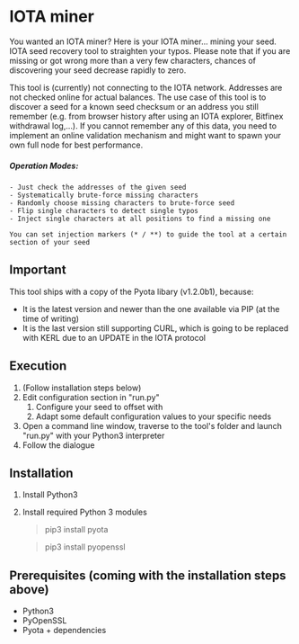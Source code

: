 # IOTA miner
You wanted an IOTA miner? Here is your IOTA miner... mining your seed. IOTA seed recovery tool to straighten your typos. Please note that if you are missing or got wrong more than a very few characters, chances of discovering your seed decrease rapidly to zero.

This tool is (currently) not connecting to the IOTA network. Addresses are not checked online for actual balances. The use case of this tool is to discover a seed for a known seed checksum or an address you still remember (e.g. from browser history after using an IOTA explorer, Bitfinex withdrawal log,...). If you cannot remember any of this data, you need to implement an online validation mechanism and might want to spawn your own full node for best performance.

##### Operation Modes:
    
    - Just check the addresses of the given seed
    - Systematically brute-force missing characters
    - Randomly choose missing characters to brute-force seed
    - Flip single characters to detect single typos
    - Inject single characters at all positions to find a missing one
    
    You can set injection markers (* / **) to guide the tool at a certain section of your seed

## Important
This tool ships with a copy of the Pyota libary (v1.2.0b1), because:
- It is the latest version and newer than the one available via PIP (at the time of writing)
- It is the last version still supporting CURL, which is going to be replaced with KERL due to an UPDATE in the IOTA protocol

## Execution
1) (Follow installation steps below)
2) Edit configuration section in "run.py"
    1) Configure your seed to offset with
    2) Adapt some default configuration values to your specific needs
3) Open a command line window, traverse to the tool's folder and launch "run.py" with your Python3 interpreter
4) Follow the dialogue
  
## Installation
1) Install Python3
2) Install required Python 3 modules
    > pip3 install pyota
    
    > pip3 install pyopenssl
    
## Prerequisites (coming with the installation steps above)
- Python3
- PyOpenSSL
- Pyota + dependencies

